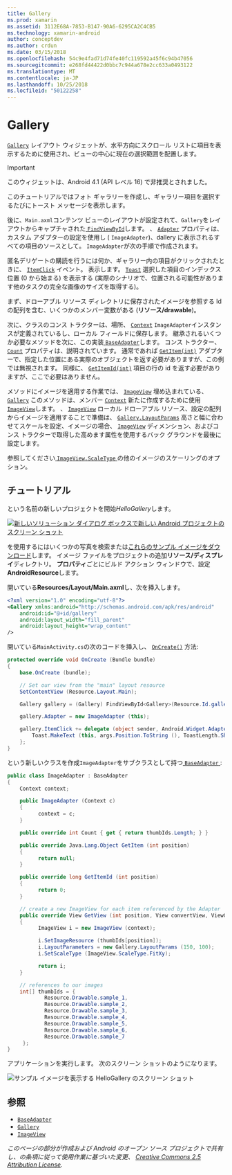 ```yaml
---
title: Gallery
ms.prod: xamarin
ms.assetid: 3112E68A-7853-B147-90A6-6295CA2C4CB5
ms.technology: xamarin-android
author: conceptdev
ms.author: crdun
ms.date: 03/15/2018
ms.openlocfilehash: 54c9e4fad71d74fe40fc119592a45f6c94b47056
ms.sourcegitcommit: e268fd44422d0bbc7c944a678e2cc633a0493122
ms.translationtype: MT
ms.contentlocale: ja-JP
ms.lasthandoff: 10/25/2018
ms.locfileid: "50122258"
---
```

# <a name="gallery"></a>Gallery

[`Gallery`](https://developer.xamarin.com/api/type/Android.Widget.Gallery/) レイアウト ウィジェットが、水平方向にスクロール リストに項目を表示するために使用され、ビューの中心に現在の選択範囲を配置します。

> [!IMPORTANT]
> このウィジェットは、Android 4.1 (API レベル 16) で非推奨とされました。 

このチュートリアルではフォト ギャラリーを作成し、ギャラリー項目を選択するたびにトースト メッセージを表示します。

後に、`Main.axml`コンテンツ ビューのレイアウトが設定されて、`Gallery`をレイアウトからキャプチャされた[ `FindViewById`](https://developer.xamarin.com/api/member/Android.App.Activity.FindViewById/p/System.Int32/)します。
、 [`Adapter`](https://developer.xamarin.com/api/property/Android.Widget.AdapterView.RawAdapter/)
プロパティは、カスタム アダプターの設定を使用し ( `ImageAdapter`)、dallery に表示されるすべての項目のソースとして。 `ImageAdapter`が次の手順で作成されます。

匿名デリゲートの購読を行うには何か、ギャラリー内の項目がクリックされたときに、 [`ItemClick`](https://developer.xamarin.com/api/event/Android.Widget.AdapterView.ItemClick/)
イベント。 表示します。 [`Toast`](https://developer.xamarin.com/api/type/Android.Widget.Toast/)
選択した項目のインデックス位置 (0 から始まる) を表示する (実際のシナリオで、位置される可能性があります他のタスクの完全な画像のサイズを取得する)。

まず、ドローアブル リソース ディレクトリに保存されたイメージを参照する Id の配列を含む、いくつかのメンバー変数がある (**リソース/drawable**)。

次に、クラスのコンス トラクターは、場所、 [`Context`](https://developer.xamarin.com/api/type/Android.Content.Context/)
`ImageAdapter`インスタンスが定義されているし、ローカル フィールドに保存します。
継承されるいくつか必要なメソッドを次に、この実装[ `BaseAdapter`](https://developer.xamarin.com/api/type/Android.Widget.BaseAdapter/)します。
コンス トラクター、 [`Count`](https://developer.xamarin.com/api/property/Android.Widget.BaseAdapter.Count/)
プロパティは、説明されています。 通常であれば [`GetItem(int)`](https://developer.xamarin.com/api/member/Android.Widget.BaseAdapter.GetItem/p/System.Int32/)
アダプターで、指定した位置にある実際のオブジェクトを返す必要がありますが、この例では無視されます。 同様に、 [`GetItemId(int)`](https://developer.xamarin.com/api/member/Android.Widget.BaseAdapter.GetItemId/p/System.Int32/)
項目の行の id を返す必要がありますが、ここで必要はありません。

メソッドにイメージを適用する作業では、 [`ImageView`](https://developer.xamarin.com/api/type/Android.Widget.ImageView/)
埋め込まれている、 [`Gallery`](https://developer.xamarin.com/api/type/Android.Widget.Gallery/)
このメソッドは、メンバー [`Context`](https://developer.xamarin.com/api/type/Android.Content.Context/)
新たに作成するために使用[ `ImageView`](https://developer.xamarin.com/api/type/Android.Widget.ImageView/)します。
、 [`ImageView`](https://developer.xamarin.com/api/type/Android.Widget.ImageView/)
ローカル ドローアブル リソース、設定の配列からイメージを適用することで準備は、 [`Gallery.LayoutParams`](https://developer.xamarin.com/api/type/Android.Widget.Gallery+LayoutParams/)
高さと幅に合わせてスケールを設定、イメージの場合、 [`ImageView`](https://developer.xamarin.com/api/type/Android.Widget.ImageView/)
ディメンション、およびコンス トラクターで取得した高めます属性を使用するバック グラウンドを最後に設定します。

参照してください[ `ImageView.ScaleType` ](https://developer.xamarin.com/api/type/Android.Widget.ImageView+ScaleType/)の他のイメージのスケーリングのオプション。

## <a name="walkthrough"></a>チュートリアル

という名前の新しいプロジェクトを開始*HelloGallery*します。

[![新しいソリューション ダイアログ ボックスで新しい Android プロジェクトのスクリーン ショット](gallery-images/hellogallery1-sml.png)](gallery-images/hellogallery1.png#lightbox)

を使用するにはいくつかの写真を検索または[これらのサンプル イメージをダウンロード](http://developer.android.com/shareables/sample_images.zip)します。
イメージ ファイルをプロジェクトの追加**リソース/ディスプレイ**ディレクトリ。 **プロパティ**ごとにビルド アクション ウィンドウで、設定**AndroidResource**します。

開いている**Resources/Layout/Main.axml**し、次を挿入します。

```xml
<?xml version="1.0" encoding="utf-8"?>
<Gallery xmlns:android="http://schemas.android.com/apk/res/android"
    android:id="@+id/gallery"
    android:layout_width="fill_parent"
    android:layout_height="wrap_content"
/>
```

開いている`MainActivity.cs`の次のコードを挿入し、 [`OnCreate()`](https://developer.xamarin.com/api/member/Android.App.Activity.OnCreate/p/Android.OS.Bundle/)
方法:

```csharp
protected override void OnCreate (Bundle bundle)
{
    base.OnCreate (bundle);

    // Set our view from the "main" layout resource
    SetContentView (Resource.Layout.Main);

    Gallery gallery = (Gallery) FindViewById<Gallery>(Resource.Id.gallery);

    gallery.Adapter = new ImageAdapter (this);

    gallery.ItemClick += delegate (object sender, Android.Widget.AdapterView.ItemClickEventArgs args) {
        Toast.MakeText (this, args.Position.ToString (), ToastLength.Short).Show ();
    };
}
```

という新しいクラスを作成`ImageAdapter`をサブクラスとして持つ[ `BaseAdapter` ](https://developer.xamarin.com/api/type/Android.Widget.BaseAdapter/):

```csharp
public class ImageAdapter : BaseAdapter
{
    Context context;

    public ImageAdapter (Context c)
    {
          context = c;
    }

    public override int Count { get { return thumbIds.Length; } }

    public override Java.Lang.Object GetItem (int position)
    {
          return null;
    }

    public override long GetItemId (int position)
    {
          return 0;
    }

    // create a new ImageView for each item referenced by the Adapter
    public override View GetView (int position, View convertView, ViewGroup parent)
    {
          ImageView i = new ImageView (context);

          i.SetImageResource (thumbIds[position]);
          i.LayoutParameters = new Gallery.LayoutParams (150, 100);
          i.SetScaleType (ImageView.ScaleType.FitXy);

          return i;
    }

    // references to our images
    int[] thumbIds = {
            Resource.Drawable.sample_1,
            Resource.Drawable.sample_2,
            Resource.Drawable.sample_3,
            Resource.Drawable.sample_4,
            Resource.Drawable.sample_5,
            Resource.Drawable.sample_6,
            Resource.Drawable.sample_7
     };
}

```

アプリケーションを実行します。 次のスクリーン ショットのようになります。

![サンプル イメージを表示する HelloGallery のスクリーン ショット](gallery-images/hellogallery3.png)



## <a name="references"></a>参照

-   [`BaseAdapter`](https://developer.xamarin.com/api/type/Android.Widget.BaseAdapter/)
-   [`Gallery`](https://developer.xamarin.com/api/type/Android.Widget.Gallery/)
-   [`ImageView`](https://developer.xamarin.com/api/type/Android.Widget.ImageView/)

*このページの部分が作成および Android のオープン ソース プロジェクトで共有し、の条項に従って使用作業に基づいた変更、*
[*Creative Commons 2.5 Attribution License*](http://creativecommons.org/licenses/by/2.5/).


